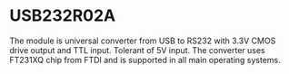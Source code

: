 # USB232R02A
The module is universal converter from USB to RS232 with  3.3V CMOS drive output and TTL input. Tolerant of 5V input. The converter uses FT231XQ chip from FTDI and is supported in all main operating systems.

